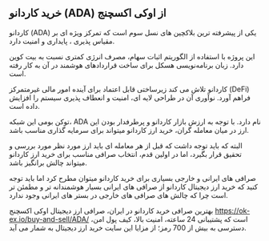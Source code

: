 

## خرید کاردانو (ADA) از اوکی اکسچنج

کاردانو (ADA) یکی از پیشرفته‌ ترین بلاکچین‌ های نسل سوم است که تمرکز ویژه‌ ای بر مقیاس پذیری ، پایداری و امنیت دارد.

این پروژه با استفاده از الگوریتم اثبات سهام، مصرف انرژی کمتری نسبت به بیت‌ کوین دارد. زبان برنامه‌نویسی هسکل برای ساخت قراردادهای هوشمند در آن به کار رفته است.

کاردانو تلاش می‌ کند زیرساختی قابل اعتماد برای آینده امور مالی غیرمتمرکز (DeFi) فراهم آورد. نوآوری آن در طراحی لایه‌ ای، امنیت و انعطاف‌ پذیری سیستم را افزایش داده است.

توکن بومی این شبکه، ADA نام دارد. با توجه به ارزش بازار کاردانو و پرطرفدار بودن این ارز در میان معامله گران، خرید ارز کاردانو میتواند برای سرمایه گذاری مناسب باشد.

البته که باید توجه داشت که قبل از هر معامله ای باید ارز مورد نظر مورد بررسی و تحقیق قرار بگیرد، اما در اولین قدم، انتخاب صرافی مناسب برای خرید ارز کاردانو میتواند چالش برانگیز باشد.

صرافی های ایرانی و خارجی بسیاری برای خرید کاردانو میتوان مطرح کرد اما باید توجه کنید که خرید ارز دیجیتال کاردانو از صرافی های ایرانی بسیار هوشمندانه تر و مطمئن تر است چرا که چالش های صرافی های خارجی در بستر های ایرانی وجود ندارد.

بهترین صرافی خرید کاردانو در ایران، صرافی ارز دیجیتال اوکی اکسچنج https://ok-ex.io/buy-and-sell/ADA/ است که پشتیبانی 24 ساعته، امنیت بالا، کیف پول امن، دسترسی به بیش از 700 رمز؛ از مزایا این سایت خرید ارز دیجیتال به شمار می آید.
